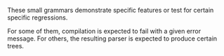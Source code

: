 These small grammars demonstrate specific features or test for certain specific regressions.

For some of them, compilation is expected to fail with a given error message. For others, the resulting parser is expected to produce certain trees.